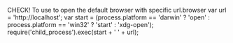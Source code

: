 CHECK! 
To use to open the default browser with specific url.browser
var url = 'http://localhost';
var start = (process.platform == 'darwin' ? 'open' : process.platform == 'win32' ? 'start' : 'xdg-open');
require('child_process').exec(start + ' ' + url);